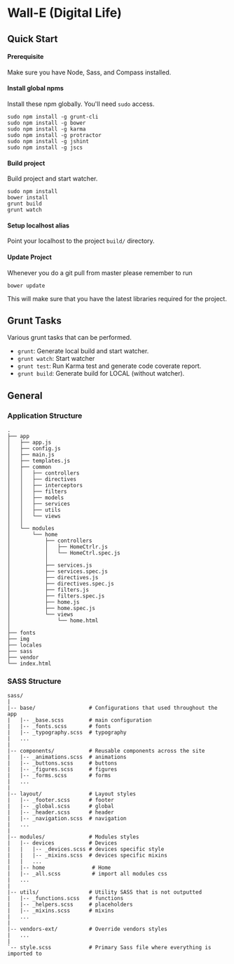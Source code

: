 # Wall-E (Digital Life)

## Quick Start

#### Prerequisite
Make sure you have Node, Sass, and Compass installed.	
   	
#### Install global npms
Install these npm globally. You'll need ```sudo``` access.

	sudo npm install -g grunt-cli
	sudo npm install -g bower
	sudo npm install -g karma
	sudo npm install -g protractor
	sudo npm install -g jshint
	sudo npm install -g jscs
   	
#### Build project
Build project and start watcher.

	sudo npm install
	bower install
	grunt build
	grunt watch

#### Setup localhost alias
Point your localhost to the project ```build/``` directory.

#### Update Project
Whenever you do a git pull from master please remember to run
```
bower update
```

This will make sure that you have the latest libraries required for the project.

## Grunt Tasks
Various grunt tasks that can be performed.

- ```grunt```: Generate local build and start watcher.
- ```grunt watch```: Start watcher
- ```grunt test```: Run Karma test and generate code coverate report.
- ```grunt build```: Generate build for LOCAL (without watcher).
    
	
## General


### Application Structure
```
.
├── app
│   ├── app.js
│   ├── config.js
│   ├── main.js
│   ├── templates.js
│   ├── common
│   │   ├── controllers
│   │   ├── directives
│   │   ├── interceptors
│   │   ├── filters
│   │   ├── models
│   │   ├── services
│   │   ├── utils
│   │   └── views
│   │
│   └── modules
│       └── home
│           ├── controllers
│           │	├── HomeCtrlr.js
│           │	└── HomeCtrl.spec.js
│           │
│           ├── services.js
│           ├── services.spec.js
│           ├── directives.js
│           ├── directives.spec.js
│           ├── filters.js
│           ├── filters.spec.js
│           ├── home.js
│           ├── home.spec.js
│           └── views
│            	└── home.html
│
├── fonts
├── img
├── locales
├── sass
├── vendor
└── index.html
```

### SASS Structure
```
sass/
|
|-- base/                 # Configurations that used throughout the app
|   |-- _base.scss        # main configuration
|   |-- _fonts.scss  	  # fonts
|   |-- _typography.scss  # typography
|   ...
|
|-- components/           # Reusable components across the site
|   |-- _animations.scss  # animations
|   |-- _buttons.scss     # buttons
|   |-- _figures.scss     # figures
|   |-- _forms.scss       # forms
|   ...
|
|-- layout/               # Layout styles
|   |-- _footer.scss      # footer
|   |-- _global.scss      # global
|   |-- _header.scss      # header
|   |-- _navigation.scss  # navigation
|   ...
|
|-- modules/              # Modules styles
|   |-- devices        	  # Devices
|   |	|-- _devices.scss # devices specific style
|   |	|-- _mixins.scss  # devices specific mixins
|   |	...
|   |-- home      		   # Home
|   |-- _all.scss  		   # import all modules css
|   ...
|
|-- utils/                # Utility SASS that is not outputted
|   |-- _functions.scss   # functions
|   |-- _helpers.scss     # placeholders
|   |-- _mixins.scss      # mixins
|   ...
|
|-- vendors-ext/          # Override vendors styles
|   ...
|
`-- style.scss            # Primary Sass file where everything is imported to
```

